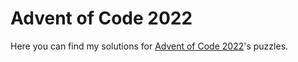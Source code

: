 # Advent of Code 2022
Here you can find my solutions for [Advent of Code 2022](https://adventofcode.com/2022)'s puzzles.
